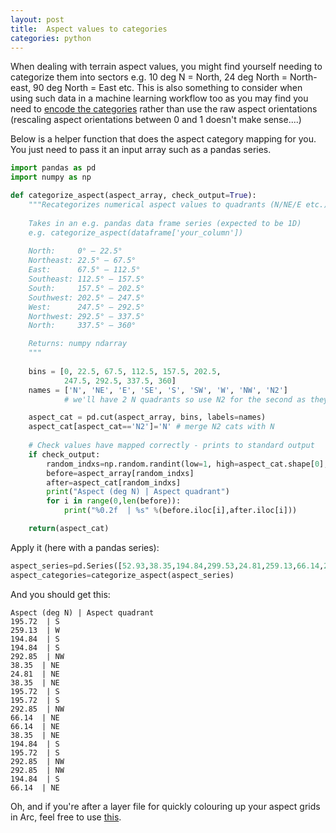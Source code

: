 ```yaml
---
layout: post
title:  Aspect values to categories
categories: python
---
```


When dealing with terrain aspect values, you might find yourself needing to categorize them into sectors e.g. 10 deg N = North, 24 deg North = North-east, 90 deg North = East etc. This is also something to consider when using such data in a machine learning workflow too as you may find you need to [encode the categories](https://www.dataschool.io/encoding-categorical-features-in-python/) rather than use the raw aspect orientations (rescaling aspect orientations between 0 and 1 doesn't make sense....)

Below is a helper function that does the aspect category mapping for you. You just need to pass it an input array such as a pandas series.

```python
import pandas as pd
import numpy as np

def categorize_aspect(aspect_array, check_output=True):
    """Recategorizes numerical aspect values to quadrants (N/NE/E etc.)
    
    Takes in an e.g. pandas data frame series (expected to be 1D)
    e.g. categorize_aspect(dataframe['your_column'])
    
    North:     0° – 22.5°
    Northeast: 22.5° – 67.5°
    East:      67.5° – 112.5°
    Southeast: 112.5° – 157.5°
    South:     157.5° – 202.5°
    Southwest: 202.5° – 247.5°
    West:      247.5° – 292.5°
    Northwest: 292.5° – 337.5°
    North:     337.5° – 360°

    Returns: numpy ndarray
    """
    
    bins = [0, 22.5, 67.5, 112.5, 157.5, 202.5,
            247.5, 292.5, 337.5, 360]
    names = ['N', 'NE', 'E', 'SE', 'S', 'SW', 'W', 'NW', 'N2'] 
            # we'll have 2 N quadrants so use N2 for the second as they have to be unique 

    aspect_cat = pd.cut(aspect_array, bins, labels=names)
    aspect_cat[aspect_cat=='N2']='N' # merge N2 cats with N
    
    # Check values have mapped correctly - prints to standard output
    if check_output:
        random_indxs=np.random.randint(low=1, high=aspect_cat.shape[0], size=20) #random values within shape of series
        before=aspect_array[random_indxs]
        after=aspect_cat[random_indxs]
        print("Aspect (deg N) | Aspect quadrant")
        for i in range(0,len(before)):
            print("%0.2f  | %s" %(before.iloc[i],after.iloc[i])) 

    return(aspect_cat)
```

Apply it (here with a pandas series):

```python
aspect_series=pd.Series([52.93,38.35,194.84,299.53,24.81,259.13,66.14,292.85,195.72,27.85])
aspect_categories=categorize_aspect(aspect_series)
```
And you should get this:

    Aspect (deg N) | Aspect quadrant
    195.72  | S
    259.13  | W
    194.84  | S
    194.84  | S
    292.85  | NW
    38.35  | NE
    24.81  | NE
    38.35  | NE
    195.72  | S
    195.72  | S
    292.85  | NW
    66.14  | NE
    66.14  | NE
    38.35  | NE
    194.84  | S
    195.72  | S
    292.85  | NW
    292.85  | NW
    194.84  | S
    66.14  | NE
    
Oh, and if you're after a layer file for quickly colouring up your aspect grids in Arc, feel free to use [this](/attachments/aspect_grid_north.lyr).